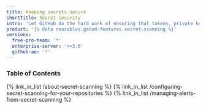 ```yaml
---
title: Keeping secrets secure
shortTitle: Secret security
intro: 'Let GitHub do the hard work of ensuring that tokens, private keys, and other code secrets are not exposed in your repository.'
product: '{% data reusables.gated-features.secret-scanning %}'
versions:
  free-pro-team: '*'
  enterprise-server: '>=3.0'
  github-ae: '*'
---
```


### Table of Contents

{% link_in_list /about-secret-scanning %}
{% link_in_list /configuring-secret-scanning-for-your-repositories %}
{% link_in_list /managing-alerts-from-secret-scanning %}
